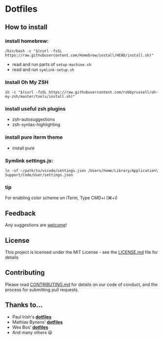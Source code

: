 # Dotfiles

## How to install

### install homebrew:
```
/bin/bash -c "$(curl -fsSL https://raw.githubusercontent.com/Homebrew/install/HEAD/install.sh)"
```

- read and run parts of ```setup-machine.sh```
- read and run ```symlink-setup.sh```

### Install Oh My ZSH

```
sh -c "$(curl -fsSL https://raw.githubusercontent.com/robbyrussell/oh-my-zsh/master/tools/install.sh)"
```

### install useful zsh plugins
- zsh-autosuggestions 
- zsh-syntax-highlighting

### install pure iterm theme
- install pure

### Symlink settings.js:

```
ln -sf ~/path/to/vscode/settings.json /Users/home/Library/Application\ Support/Code/User/settings.json
```

### tip
For enabling color scheme on iTerm, Type CMD+i (⌘+i)

## Feedback
Any suggestions are [welcome](https://github.com/edson-junior/dotfiles/issues)!

## License
This project is licensed under the MIT License - see the [LICENSE.md](LICENSE.md) file for details

## Contributing
Please read [CONTRIBUTING.md](CONTRIBUTING.md) for details on our code of conduct, and the process for submitting pull requests.

## Thanks to...
- Paul Irish's **[dotfiles](https://github.com/paulirish/dotfiles)**
- Mathias Bynens' **[dotfiles](https://github.com/mathiasbynens/dotfiles)**
- Wes Bos' **[dotfiles](https://github.com/wesbos/dotfiles)**
- And many others 😃
